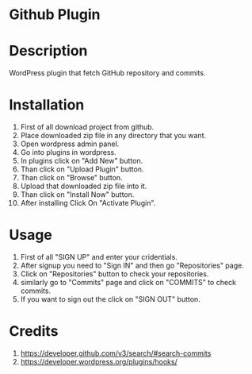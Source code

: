 # Github Plugin

# Description

WordPress plugin that fetch GitHub repository and commits.

# Installation 

1. First of all download project from github.
2. Place downloaded zip file in any directory that you want.
3. Open wordpress admin panel.
4. Go into plugins in wordpress.
5. In plugins click on "Add New" button.
6. Than click on "Upload Plugin" button.
7. Than click on "Browse" button.
8. Upload that downloaded zip file into it.
9. Than click on "Install Now" button.
10. After installing Click On "Activate Plugin".

# Usage
1. First of all "SIGN UP" and enter your cridentials.
2. After signup you need to "Sign IN" and then go "Repositories" page.
3. Click on "Repositories" button to check your repositories.
4. similarly go to "Commits" page and click on "COMMITS" to check commits.
5. If you want to sign out the click on "SIGN OUT" button.

# Credits
1. https://developer.github.com/v3/search/#search-commits
2. https://developer.wordpress.org/plugins/hooks/
